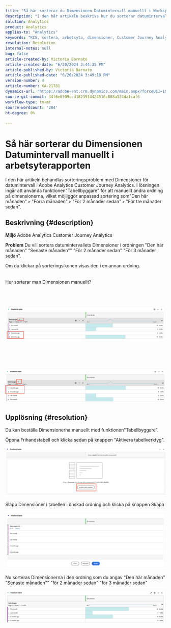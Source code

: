 ```yaml
---
title: "Så här sorterar du Dimensionen Datumintervall manuellt i Workspace-rapporten"
description: "I den här artikeln beskrivs hur du sorterar datumintervallets Dimension manuellt i arbetsyterapporten."
solution: Analytics
product: Analytics
applies-to: "Analytics"
keywords: "KCS, sortera, arbetsyta, dimensioner, Customer Journey Analytics, sortera manuellt, Dimensionen Datumintervall, rapport, Adobe Analytics"
resolution: Resolution
internal-notes: null
bug: false
article-created-by: Victoria Barnato
article-created-date: "6/20/2024 3:44:35 PM"
article-published-by: Victoria Barnato
article-published-date: "6/20/2024 3:49:18 PM"
version-number: 4
article-number: KA-21781
dynamics-url: "https://adobe-ent.crm.dynamics.com/main.aspx?forceUCI=1&pagetype=entityrecord&etn=knowledgearticle&id=d9a93efc-1b2f-ef11-840a-000d3a5a67ba"
source-git-commit: 34f6e6509ccd1823914424516c008a124da1caf6
workflow-type: tm+mt
source-wordcount: '204'
ht-degree: 0%

---
```


# Så här sorterar du Dimensionen Datumintervall manuellt i arbetsyterapporten


I den här artikeln behandlas sorteringsproblem med Dimensioner för datumintervall i Adobe Analytics Customer Journey Analytics. I lösningen ingår att använda funktionen&quot;Tabellbyggare&quot; för att manuellt ändra ordning på dimensionerna, vilket möjliggör anpassad sortering som&quot;Den här månaden&quot; `>`  &quot;Förra månaden&quot; `>`  &quot;För 2 månader sedan&quot; `>`  &quot;För tre månader sedan&quot;.

## Beskrivning {#description}


<b>Miljö</b>
Adobe Analytics Customer Journey Analytics

<b>Problem</b>
Du vill sortera datumintervallets Dimensioner i ordningen &quot;Den här månaden&quot; &quot;Senaste månaden&quot;&quot; &quot;För 2 månader sedan&quot; &quot;För 3 månader sedan&quot;.

Om du klickar på sorteringsikonen visas den i en annan ordning.
<br><br><br>Hur sorterar man Dimensionen manuellt?<br><br>
<br> <br><br>![](assets/___daa93efc-1b2f-ef11-840a-000d3a5a67ba___.png)<br><br> <br><br> <br><br>![](assets/___dca93efc-1b2f-ef11-840a-000d3a5a67ba___.png)

## Upplösning {#resolution}


Du kan beställa Dimensionerna manuellt med funktionen&quot;Tabellbyggare&quot;.

Öppna Frihandstabell och klicka sedan på knappen &quot;Aktivera tabellverktyg&quot;.

![](assets/d4eda136-2fcd-ed11-b597-6045bd006793.png)

Släpp Dimensioner i tabellen i önskad ordning och klicka på knappen Skapa

![](assets/69497031-30cd-ed11-b597-6045bd006793.png)

Nu sorteras Dimensionerna i den ordning som du angav &quot;Den här månaden&quot; &quot;Senaste månaden&quot;&quot; &quot;för 2 månader sedan&quot; &quot;för 3 månader sedan&quot;

![](assets/efb1744a-30cd-ed11-b597-6045bd006793.png)
